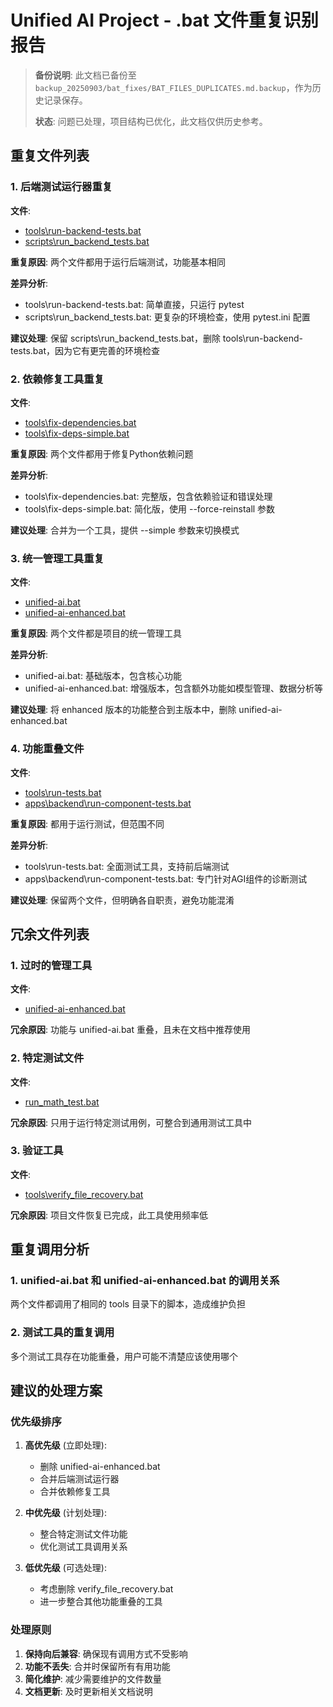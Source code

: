 # Unified AI Project - .bat 文件重复识别报告

> **备份说明**: 此文档已备份至 `backup_20250903/bat_fixes/BAT_FILES_DUPLICATES.md.backup`，作为历史记录保存。
>
> **状态**: 问题已处理，项目结构已优化，此文档仅供历史参考。

## 重复文件列表

### 1. 后端测试运行器重复
**文件**: 
- [tools\run-backend-tests.bat](../../../../..)
- [scripts\run_backend_tests.bat](../../../../..)

**重复原因**: 
两个文件都用于运行后端测试，功能基本相同

**差异分析**:
- tools\run-backend-tests.bat: 简单直接，只运行 pytest
- scripts\run_backend_tests.bat: 更复杂的环境检查，使用 pytest.ini 配置

**建议处理**: 
保留 scripts\run_backend_tests.bat，删除 tools\run-backend-tests.bat，因为它有更完善的环境检查

### 2. 依赖修复工具重复
**文件**: 
- [tools\fix-dependencies.bat](../../../../..)
- [tools\fix-deps-simple.bat](../../../../..)

**重复原因**: 
两个文件都用于修复Python依赖问题

**差异分析**:
- tools\fix-dependencies.bat: 完整版，包含依赖验证和错误处理
- tools\fix-deps-simple.bat: 简化版，使用 --force-reinstall 参数

**建议处理**: 
合并为一个工具，提供 --simple 参数来切换模式

### 3. 统一管理工具重复
**文件**: 
- [unified-ai.bat](../../../../..)
- [unified-ai-enhanced.bat](../../../../..)

**重复原因**: 
两个文件都是项目的统一管理工具

**差异分析**:
- unified-ai.bat: 基础版本，包含核心功能
- unified-ai-enhanced.bat: 增强版本，包含额外功能如模型管理、数据分析等

**建议处理**: 
将 enhanced 版本的功能整合到主版本中，删除 unified-ai-enhanced.bat

### 4. 功能重叠文件
**文件**: 
- [tools\run-tests.bat](../../../../..)
- [apps\backend\run-component-tests.bat](../../../../..)

**重复原因**: 
都用于运行测试，但范围不同

**差异分析**:
- tools\run-tests.bat: 全面测试工具，支持前后端测试
- apps\backend\run-component-tests.bat: 专门针对AGI组件的诊断测试

**建议处理**: 
保留两个文件，但明确各自职责，避免功能混淆

## 冗余文件列表

### 1. 过时的管理工具
**文件**: 
- [unified-ai-enhanced.bat](../../../../..)

**冗余原因**: 
功能与 unified-ai.bat 重叠，且未在文档中推荐使用

### 2. 特定测试文件
**文件**: 
- [run_math_test.bat](../../../../..)

**冗余原因**: 
只用于运行特定测试用例，可整合到通用测试工具中

### 3. 验证工具
**文件**: 
- [tools\verify_file_recovery.bat](../../../../..)

**冗余原因**: 
项目文件恢复已完成，此工具使用频率低

## 重复调用分析

### 1. unified-ai.bat 和 unified-ai-enhanced.bat 的调用关系
两个文件都调用了相同的 tools 目录下的脚本，造成维护负担

### 2. 测试工具的重复调用
多个测试工具存在功能重叠，用户可能不清楚应该使用哪个

## 建议的处理方案

### 优先级排序
1. **高优先级** (立即处理):
   - 删除 unified-ai-enhanced.bat
   - 合并后端测试运行器
   - 合并依赖修复工具

2. **中优先级** (计划处理):
   - 整合特定测试文件功能
   - 优化测试工具调用关系

3. **低优先级** (可选处理):
   - 考虑删除 verify_file_recovery.bat
   - 进一步整合其他功能重叠的工具

### 处理原则
1. **保持向后兼容**: 确保现有调用方式不受影响
2. **功能不丢失**: 合并时保留所有有用功能
3. **简化维护**: 减少需要维护的文件数量
4. **文档更新**: 及时更新相关文档说明